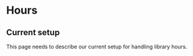 # Hours

## Current setup

This page needs to describe our current setup for handling library hours.